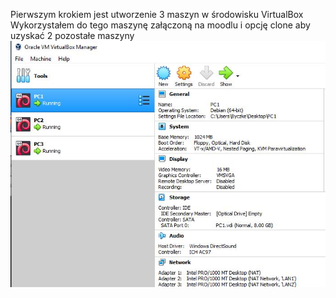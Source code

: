 Pierwszym krokiem jest utworzenie 3 maszyn w środowisku VirtualBox
Wykorzystałem do tego maszynę załączoną na moodlu i opcję clone aby uzyskać 2 pozostałe maszyny
![](part2.JPG)
